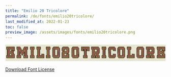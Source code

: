 ```yaml
---
title: "Emilio 20 Tricolore"
permalink: /de/fonts/emilio20tricolore/
last_modified_at: 2022-01-23
toc: false
preview_image: /assets/images/fonts/emilio20tricolore.png
---
```

![Emilio20Tricolore](/assets/images/fonts/emilio20tricolore.png)

[Download Font License](https://github.com/inkstitch/inkstitch/tree/main/fonts/emilio_20_tricolore/LICENSE)